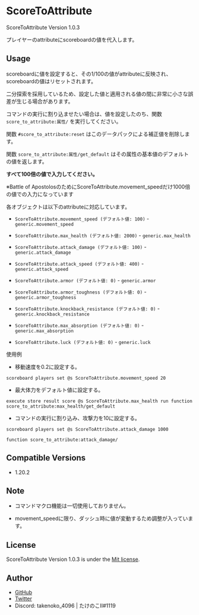 # ScoreToAttribute

ScoreToAttribute Version 1.0.3

プレイヤーのattributeにscoreboardの値を代入します。

## Usage

scoreboardに値を設定すると、その1/100の値がattributeに反映され、scoreboardの値はリセットされます。

二分探索を採用しているため、設定した値と適用される値の間に非常に小さな誤差が生じる場合があります。

コマンドの実行に割り込ませたい場合は、値を設定したのち、関数 `score_to_attribute:属性/` を実行してください。

関数 `#score_to_attribute:reset` はこのデータパックによる補正値を削除します。

関数 `score_to_attribute:属性/get_default` はその属性の基本値のデフォルトの値を返します。

**すべて100倍の値で入力してください。**

※Battle of ApostolosのためにScoreToAttribute.movement_speedだけ1000倍の値での入力になっています

各オブジェクトは以下のattributeに対応しています。

- `ScoreToAttribute.movement_speed (デフォルト値: 100)` - `generic.movement_speed`

- `ScoreToAttribute.max_health (デフォルト値: 2000)` - `generic.max_health`

- `ScoreToAttribute.attack_damage (デフォルト値: 100)` - `generic.attack_damage`

- `ScoreToAttribute.attack_speed (デフォルト値: 400)` - `generic.attack_speed`

- `ScoreToAttribute.armor (デフォルト値: 0)` - `generic.armor`

- `ScoreToAttribute.armor_toughness (デフォルト値: 0)` - `generic.armor_toughness`

- `ScoreToAttribute.knockback_resistance (デフォルト値: 0)` - `generic.knockback_resistance`

- `ScoreToAttribute.max_absorption (デフォルト値: 0)` - `generic.max_absorption`

- `ScoreToAttribute.luck (デフォルト値: 0)` - `generic.luck`

使用例

- 移動速度を0.2に設定する。
```mcfunction
scoreboard players set @s ScoreToAttribute.movement_speed 20
```

- 最大体力をデフォルト値に設定する。
```mcfunction
execute store result score @s ScoreToAttribute.max_health run function score_to_attribute:max_health/get_default
```

- コマンドの実行に割り込み、攻撃力を10に設定する。
```mcfunction
scoreboard players set @s ScoreToAttribute.attack_damage 1000

function score_to_attribute:attack_damage/
```

## Compatible Versions

- 1.20.2

## Note

- コマンドマクロ機能は一切使用しておりません。

- movement_speedに限り、ダッシュ時に値が変動するため調整が入っています。

## License

ScoreToAttribute Version 1.0.3 is under the [Mit license](https://en.wikipedia.org/wiki/MIT_License).

## Author

- [GitHub](https://github.com/Takenoko-II)
- [Twitter](https://twitter.com/Takenoko_4096)
- Discord: takenoko_4096 | たけのこII#1119

